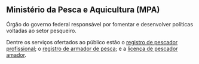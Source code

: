 Ministério da Pesca e Aquicultura (MPA)
---

Órgão do governo federal responsável por fomentar e desenvolver políticas voltadas ao setor pesqueiro. 

Dentre os serviços ofertados ao público estão o [registro de pescador profissional](/servico/registro-de-pescador-profissional); o [registro de armador de pesca](/servico/registro-de-armador-de-pesca); e a [licença de pescador amador](/servico/licenca-de-pescador-amador).
